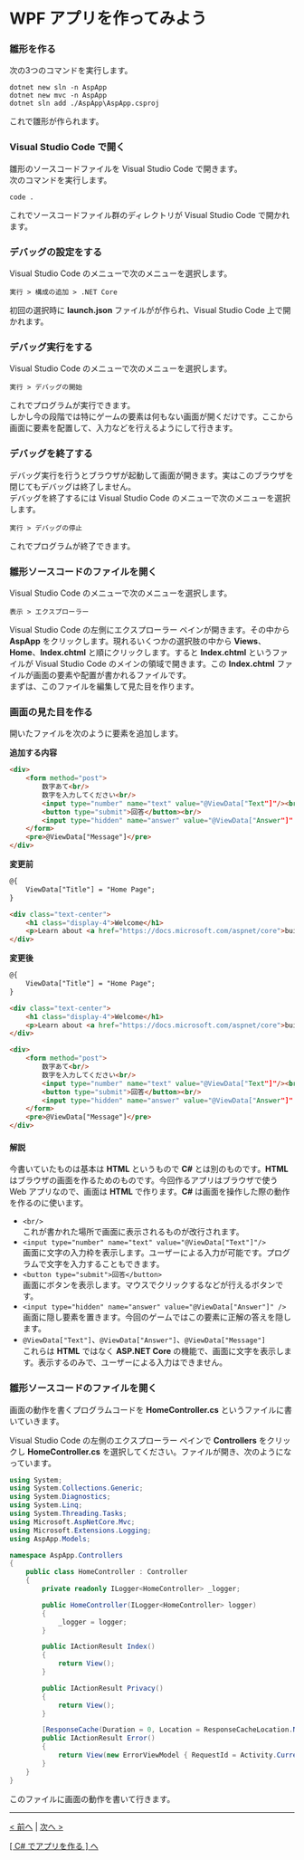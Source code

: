 # WPF アプリを作ってみよう

### 雛形を作る

次の3つのコマンドを実行します。  
```
dotnet new sln -n AspApp
dotnet new mvc -n AspApp
dotnet sln add ./AspApp\AspApp.csproj
```
これで雛形が作られます。

### Visual Studio Code で開く

雛形のソースコードファイルを Visual Studio Code で開きます。  
次のコマンドを実行します。
```
code .
```
これでソースコードファイル群のディレクトリが Visual Studio Code で開かれます。

### デバッグの設定をする

Visual Studio Code のメニューで次のメニューを選択します。
```
実行 > 構成の追加 > .NET Core
```

初回の選択時に **launch.json** ファイルがが作られ、Visual Studio Code 上で開かれます。

### デバッグ実行をする

Visual Studio Code のメニューで次のメニューを選択します。
```
実行 > デバッグの開始
```
これでプログラムが実行できます。  
しかし今の段階では特にゲームの要素は何もない画面が開くだけです。ここから画面に要素を配置して、入力などを行えるようにして行きます。

### デバッグを終了する

デバッグ実行を行うとブラウザが起動して画面が開きます。実はこのブラウザを閉じてもデバッグは終了しません。  
デバッグを終了するには Visual Studio Code のメニューで次のメニューを選択します。
```
実行 > デバッグの停止
```
これでプログラムが終了できます。  

### 雛形ソースコードのファイルを開く

Visual Studio Code のメニューで次のメニューを選択します。
```
表示 > エクスプローラー
```
Visual Studio Code の左側にエクスプローラー ペインが開きます。その中から **AspApp** をクリックします。現れるいくつかの選択肢の中から **Views**、**Home**、**Index.chtml** と順にクリックします。すると **Index.chtml** というファイルが Visual Studio Code のメインの領域で開きます。この **Index.chtml** ファイルが画面の要素や配置が書かれるファイルです。  
まずは、このファイルを編集して見た目を作ります。

### 画面の見た目を作る

開いたファイルを次のように要素を追加します。

**追加する内容**
```html
<div>
    <form method="post">
        数字あて<br/>
        数字を入力してください<br/>
        <input type="number" name="text" value="@ViewData["Text"]"/><br/>
        <button type="submit">回答</button><br/>
        <input type="hidden" name="answer" value="@ViewData["Answer"]" />
    </form>
    <pre>@ViewData["Message"]</pre>
</div>
```

**変更前**
```html
@{
    ViewData["Title"] = "Home Page";
}

<div class="text-center">
    <h1 class="display-4">Welcome</h1>
    <p>Learn about <a href="https://docs.microsoft.com/aspnet/core">building Web apps with ASP.NET Core</a>.</p>
</div>
```

**変更後**
```html
@{
    ViewData["Title"] = "Home Page";
}

<div class="text-center">
    <h1 class="display-4">Welcome</h1>
    <p>Learn about <a href="https://docs.microsoft.com/aspnet/core">building Web apps with ASP.NET Core</a>.</p>
</div>

<div>
    <form method="post">
        数字あて<br/>
        数字を入力してください<br/>
        <input type="number" name="text" value="@ViewData["Text"]"/><br/>
        <button type="submit">回答</button><br/>
        <input type="hidden" name="answer" value="@ViewData["Answer"]" />
    </form>
    <pre>@ViewData["Message"]</pre>
</div>
```

#### 解説

今書いていたものは基本は **HTML** というもので **C#** とは別のものです。**HTML** はブラウザの画面を作るためのものです。今回作るアプリはブラウザで使う Web アプリなので、画面は **HTML** で作ります。**C#** は画面を操作した際の動作を作るのに使います。

- ```<br/>```  
これが書かれた場所で画面に表示されるものが改行されます。
- ```<input type="number" name="text" value="@ViewData["Text"]"/>```  
画面に文字の入力枠を表示します。ユーザーによる入力が可能です。プログラムで文字を入力することもできます。
- ```<button type="submit">回答</button>```  
画面にボタンを表示します。マウスでクリックするなどが行えるボタンです。  
- ```<input type="hidden" name="answer" value="@ViewData["Answer"]" />```  
画面に隠し要素を置きます。今回のゲームではこの要素に正解の答えを隠します。  
- ```@ViewData["Text"]```、```@ViewData["Answer"]```、```@ViewData["Message"]```  
これらは **HTML** ではなく **ASP[]().NET Core** の機能で、画面に文字を表示します。表示するのみで、ユーザーによる入力はできません。 

### 雛形ソースコードのファイルを開く

画面の動作を書くプログラムコードを **HomeController.cs** というファイルに書いていきます。  

Visual Studio Code の左側のエクスプローラー ペインで  **Controllers** をクリックし **HomeController.cs** を選択してください。ファイルが開き、次のようになっています。
```cs
using System;
using System.Collections.Generic;
using System.Diagnostics;
using System.Linq;
using System.Threading.Tasks;
using Microsoft.AspNetCore.Mvc;
using Microsoft.Extensions.Logging;
using AspApp.Models;

namespace AspApp.Controllers
{
    public class HomeController : Controller
    {
        private readonly ILogger<HomeController> _logger;

        public HomeController(ILogger<HomeController> logger)
        {
            _logger = logger;
        }

        public IActionResult Index()
        {
            return View();
        }

        public IActionResult Privacy()
        {
            return View();
        }

        [ResponseCache(Duration = 0, Location = ResponseCacheLocation.None, NoStore = true)]
        public IActionResult Error()
        {
            return View(new ErrorViewModel { RequestId = Activity.Current?.Id ?? HttpContext.TraceIdentifier });
        }
    }
}
```

このファイルに画面の動作を書いて行きます。

<hr />

[< 前へ](./textbook.md) | [次へ >](./textbook02.md)  

[[ C# でアプリを作る ] へ](../../textbook/practice.md)